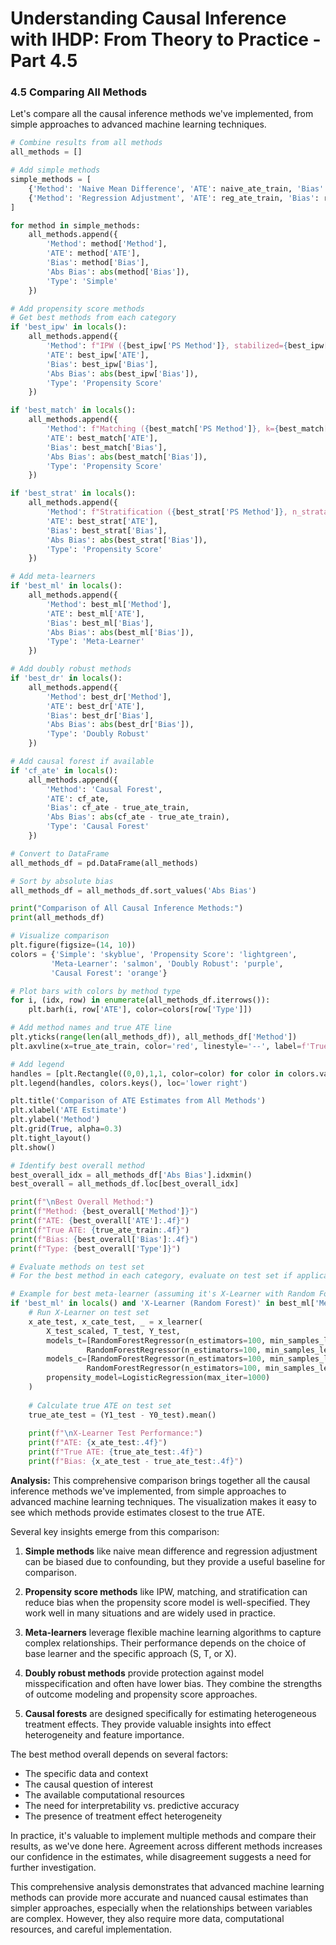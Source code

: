 # Understanding Causal Inference with IHDP: From Theory to Practice - Part 4.5

### 4.5 Comparing All Methods

Let's compare all the causal inference methods we've implemented, from simple approaches to advanced machine learning techniques.

```python
# Combine results from all methods
all_methods = []

# Add simple methods
simple_methods = [
    {'Method': 'Naive Mean Difference', 'ATE': naive_ate_train, 'Bias': naive_ate_train - true_ate_train},
    {'Method': 'Regression Adjustment', 'ATE': reg_ate_train, 'Bias': reg_ate_train - true_ate_train}
]

for method in simple_methods:
    all_methods.append({
        'Method': method['Method'],
        'ATE': method['ATE'],
        'Bias': method['Bias'],
        'Abs Bias': abs(method['Bias']),
        'Type': 'Simple'
    })

# Add propensity score methods
# Get best methods from each category
if 'best_ipw' in locals():
    all_methods.append({
        'Method': f"IPW ({best_ipw['PS Method']}, stabilized={best_ipw['Stabilized']}, trimming={best_ipw['Trimming']})",
        'ATE': best_ipw['ATE'],
        'Bias': best_ipw['Bias'],
        'Abs Bias': abs(best_ipw['Bias']),
        'Type': 'Propensity Score'
    })

if 'best_match' in locals():
    all_methods.append({
        'Method': f"Matching ({best_match['PS Method']}, k={best_match['k']}, caliper={best_match['Caliper']})",
        'ATE': best_match['ATE'],
        'Bias': best_match['Bias'],
        'Abs Bias': abs(best_match['Bias']),
        'Type': 'Propensity Score'
    })

if 'best_strat' in locals():
    all_methods.append({
        'Method': f"Stratification ({best_strat['PS Method']}, n_strata={best_strat['n_strata']})",
        'ATE': best_strat['ATE'],
        'Bias': best_strat['Bias'],
        'Abs Bias': abs(best_strat['Bias']),
        'Type': 'Propensity Score'
    })

# Add meta-learners
if 'best_ml' in locals():
    all_methods.append({
        'Method': best_ml['Method'],
        'ATE': best_ml['ATE'],
        'Bias': best_ml['Bias'],
        'Abs Bias': abs(best_ml['Bias']),
        'Type': 'Meta-Learner'
    })

# Add doubly robust methods
if 'best_dr' in locals():
    all_methods.append({
        'Method': best_dr['Method'],
        'ATE': best_dr['ATE'],
        'Bias': best_dr['Bias'],
        'Abs Bias': abs(best_dr['Bias']),
        'Type': 'Doubly Robust'
    })

# Add causal forest if available
if 'cf_ate' in locals():
    all_methods.append({
        'Method': 'Causal Forest',
        'ATE': cf_ate,
        'Bias': cf_ate - true_ate_train,
        'Abs Bias': abs(cf_ate - true_ate_train),
        'Type': 'Causal Forest'
    })

# Convert to DataFrame
all_methods_df = pd.DataFrame(all_methods)

# Sort by absolute bias
all_methods_df = all_methods_df.sort_values('Abs Bias')

print("Comparison of All Causal Inference Methods:")
print(all_methods_df)

# Visualize comparison
plt.figure(figsize=(14, 10))
colors = {'Simple': 'skyblue', 'Propensity Score': 'lightgreen', 
         'Meta-Learner': 'salmon', 'Doubly Robust': 'purple', 
         'Causal Forest': 'orange'}

# Plot bars with colors by method type
for i, (idx, row) in enumerate(all_methods_df.iterrows()):
    plt.barh(i, row['ATE'], color=colors[row['Type']])

# Add method names and true ATE line
plt.yticks(range(len(all_methods_df)), all_methods_df['Method'])
plt.axvline(x=true_ate_train, color='red', linestyle='--', label=f'True ATE = {true_ate_train:.4f}')

# Add legend
handles = [plt.Rectangle((0,0),1,1, color=color) for color in colors.values()]
plt.legend(handles, colors.keys(), loc='lower right')

plt.title('Comparison of ATE Estimates from All Methods')
plt.xlabel('ATE Estimate')
plt.ylabel('Method')
plt.grid(True, alpha=0.3)
plt.tight_layout()
plt.show()

# Identify best overall method
best_overall_idx = all_methods_df['Abs Bias'].idxmin()
best_overall = all_methods_df.loc[best_overall_idx]

print(f"\nBest Overall Method:")
print(f"Method: {best_overall['Method']}")
print(f"ATE: {best_overall['ATE']:.4f}")
print(f"True ATE: {true_ate_train:.4f}")
print(f"Bias: {best_overall['Bias']:.4f}")
print(f"Type: {best_overall['Type']}")

# Evaluate methods on test set
# For the best method in each category, evaluate on test set if applicable

# Example for best meta-learner (assuming it's X-Learner with Random Forest)
if 'best_ml' in locals() and 'X-Learner (Random Forest)' in best_ml['Method']:
    # Run X-Learner on test set
    x_ate_test, x_cate_test, _ = x_learner(
        X_test_scaled, T_test, Y_test,
        models_t=[RandomForestRegressor(n_estimators=100, min_samples_leaf=5, random_state=42),
                 RandomForestRegressor(n_estimators=100, min_samples_leaf=5, random_state=43)],
        models_c=[RandomForestRegressor(n_estimators=100, min_samples_leaf=5, random_state=44),
                 RandomForestRegressor(n_estimators=100, min_samples_leaf=5, random_state=45)],
        propensity_model=LogisticRegression(max_iter=1000)
    )
    
    # Calculate true ATE on test set
    true_ate_test = (Y1_test - Y0_test).mean()
    
    print(f"\nX-Learner Test Performance:")
    print(f"ATE: {x_ate_test:.4f}")
    print(f"True ATE: {true_ate_test:.4f}")
    print(f"Bias: {x_ate_test - true_ate_test:.4f}")
```

**Analysis:** This comprehensive comparison brings together all the causal inference methods we've implemented, from simple approaches to advanced machine learning techniques. The visualization makes it easy to see which methods provide estimates closest to the true ATE.

Several key insights emerge from this comparison:

1. **Simple methods** like naive mean difference and regression adjustment can be biased due to confounding, but they provide a useful baseline for comparison.

2. **Propensity score methods** like IPW, matching, and stratification can reduce bias when the propensity score model is well-specified. They work well in many situations and are widely used in practice.

3. **Meta-learners** leverage flexible machine learning algorithms to capture complex relationships. Their performance depends on the choice of base learner and the specific approach (S, T, or X).

4. **Doubly robust methods** provide protection against model misspecification and often have lower bias. They combine the strengths of outcome modeling and propensity score approaches.

5. **Causal forests** are designed specifically for estimating heterogeneous treatment effects. They provide valuable insights into effect heterogeneity and feature importance.

The best method overall depends on several factors:
- The specific data and context
- The causal question of interest
- The available computational resources
- The need for interpretability vs. predictive accuracy
- The presence of treatment effect heterogeneity

In practice, it's valuable to implement multiple methods and compare their results, as we've done here. Agreement across different methods increases our confidence in the estimates, while disagreement suggests a need for further investigation.

This comprehensive analysis demonstrates that advanced machine learning methods can provide more accurate and nuanced causal estimates than simpler approaches, especially when the relationships between variables are complex. However, they also require more data, computational resources, and careful implementation.